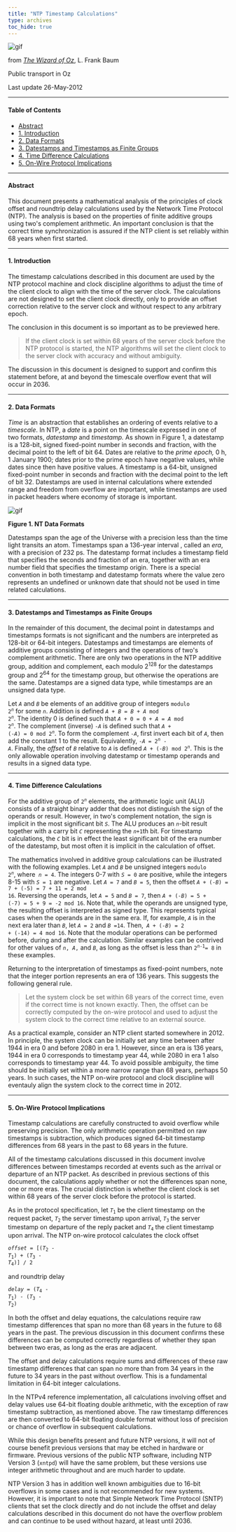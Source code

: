 ```yaml
---
title: "NTP Timestamp Calculations"
type: archives
toc_hide: true
---
```


![gif](/documentation/pic/wingdorothy.gif)

from [_The Wizard of Oz_](/reflib/pictures/), L. Frank Baum

Public transport in Oz

Last update 26-May-2012

* * *

#### Table of Contents

*  [Abstract](/reflib/time/#abstract)
*  [1. Introduction](/reflib/time/#1-introduction)
*  [2. Data Formats](/reflib/time/#2-data-formats)
*  [3. Datestamps and Timestamps as Finite Groups](/reflib/time/#3-datestamps-and-timestamps-as-finite-groups)
*  [4. Time Difference Calculations](/reflib/time/#4-time-difference-calculations)
*  [5. On-Wire Protocol Implications](/reflib/time/#5-on-wire-protocol-implications)

* * *

#### Abstract

This document presents a mathematical analysis of the principles of clock offset and roundtrip delay calculations used by the Network Time Protocol (NTP). The analysis is based on the properties of finite additive groups using two's complement arithmetic. An important conclusion is that the correct time synchronization is assured if the NTP client is set reliably within 68 years when first started.

* * *

#### 1. Introduction

The timestamp calculations described in this document are used by the NTP protocol machine and clock discipline algorithms to adjust the time of the client clock to align with the time of the server clock. The calculations are not designed to set the client clock directly, only to provide an offset correction relative to the server clock and without respect to any arbitrary epoch.

The conclusion in this document is so important as to be previewed here.

> If the client clock is set within 68 years of the server clock before the NTP protocol is started, the NTP algorithms will set the client clock to the server clock with accuracy and without ambiguity.

The discussion in this document is designed to support and confirm this statement before, at and beyond the timescale overflow event that will occur in 2036.

* * *

#### 2. Data Formats

_Time_ is an abstraction that establishes an ordering of events relative to a _timescale_. In NTP, a _date_ is a point on the timescale expressed in one of two formats, _datestamp_ and _timestamp._ As shown in Figure 1, a datestamp is a 128-bit, signed fixed-point number in seconds and fraction, with the decimal point to the left of bit 64. Dates are relative to the _prime epoch,_ 0 h, 1 January 1900; dates prior to the prime epoch have negative values, while dates since then have positive values. A timestamp is a 64-bit, unsigned fixed-point number in seconds and fraction with the decimal point to the left of bit 32. Datestamps are used in internal calculations where extended range and freedom from overflow are important, while timestamps are used in packet headers where economy of storage is important.

![gif](/documentation/pic/time1.gif)

**Figure 1. NT Data Formats**

Datestamps span the age of the Universe with a precision less than the time light transits an atom. Timestamps span a 136-year interval , called an _era_, with a precision of 232 ps. The datestamp format includes a timestamp field that specifies the seconds and fraction of an era, together with an era number field that specifies the timestamp origin. There is a special convention in both timestamp and datestamp formats where the value zero represents an undefined or unknown date that should not be used in time related calculations.

* * *

#### 3. Datestamps and Timestamps as Finite Groups

In the remainder of this document, the decimal point in datestamps and timestamps formats is not significant and the numbers are interpreted as 128-bit or 64-bit integers. Datestamps and timestamps are elements of additive groups consisting of integers and the operations of two's complement arithmetic. There are only two operations in the NTP additive group, addition and complement, each modulo 2<sup>128</sup> for the datestamps group and 2<sup>64</sup> for the timestamp group, but otherwise the operations are the same. Datestamps are a signed data type, while timestamps are an unsigned data type.

Let <code>_A_</code> and <code>_B_</code> be elements of an additive group of integers <code>modulo 2<sup>_n</sup>_</code> for some <code>_n_</code>. Addition is defined <code>_A_ + _B_ = _B_ + _A_ mod 2<sup>_n</sup>_</code>. The identity 0 is defined such that <code>_A_ + 0 = 0 + _A_ = _A_ mod 2<sup>_n</sup>_</code>. The complement (inverse) <code>-_A_</code> is defined such that <code>_A_ + (-_A_) = 0 mod 2<sup>_n</sup>_</code>. To form the complement <code>-_A_</code>, first invert each bit of <code>_A_</code>, then add the constant 1 to the result. Equivalently, <code>-_A_ = 2<sup>_n</sup>_ - _A_</code>. Finally, the _offset_ of <code>_B_</code> relative to <code>_A_</code> is defined <code>_A_ + (-_B_) mod 2<sup>_n</sup>_</code>. This is the only allowable operation involving datestamp or timestamp operands and results in a signed data type.

* * *

#### 4. Time Difference Calculations

For the additive group of <code>2<sup>_n</sup>_</code> elements, the arithmetic logic unit (ALU) consists of a straight binary adder that does not distinguish the sign of the operands or result. However, in two's complement notation, the sign is implicit in the most significant bit <code>_S_</code>. The ALU produces an <code>_n_</code>-bit result together with a carry bit <code>_C_</code> representing the <code>_n_+1</code>th bit. For timestamp calculations, the <code>_C_</code> bit is in effect the least significant bit of the era number of the datestamp, but most often it is implicit in the calculation of offset.

The mathematics involved in additive group calculations can be illustrated with the following examples. Let <code>_A_</code> and <code>_B_</code> be unsigned integers <code>modulo 2<sup>_n</sup>_</code>, where<code> _n_ = 4</code>. The integers 0-7 with <code>_S_ = 0</code> are positive, while the integers 8-15 with <code>_S_ = 1</code> are negative. Let <code>_A_ = 7</code> and <code>_B_ = 5</code>, then the offset <code>_A_ + (-_B_) = 7 + (-5) = 7 + 11 = 2 mod 16</code>. Reversing the operands, let <code>_A_ = 5</code> and <code>_B_ = 7</code>, then <code>_A_ + (-_B_) = 5 + (-7) = 5 + 9 = -2 mod 16</code>. Note that, while the operands are unsigned type, the resulting offset is interpreted as signed type. This represents typical cases when the operands are in the same era. If, for example, <code>_A_</code> is in the next era later than <code>_B_</code>, let <code>_A_ = 2</code> and <code>_B_ =14</code>. Then,<code> _A_ + (-_B_) = 2 + (-14) = 4 mod 16</code>. Note that the modular operations can be performed before, during and after the calculation. Similar examples can be contrived for other values of <code>_n_, _A_,</code> and <code>_B_</code>, as long as the offset is less than <code>2<sup>_n</sup>_<sup>-1</sup>= 8</code> in these examples.

Returning to the interpretation of timestamps as fixed-point numbers, note that the integer portion represents an era of 136 years. This suggests the following general rule.

> Let the system clock be set within 68 years of the correct time, even if the correct time is not known exactly. Then, the offset can be correctly computed by the on-wire protocol and used to adjust the system clock to the correct time relative to an external source.

As a practical example, consider an NTP client started somewhere in 2012. In principle, the system clock can be initially set any time between after 1944 in era 0 and before 2080 in era 1. However, since an era is 136 years, 1944 in era 0 corresponds to timestamp year 44, while 2080 in era 1 also corresponds to timestamp year 44. To avoid possible ambiguity, the time should be initially set within a more narrow range than 68 years, perhaps 50 years. In such cases, the NTP on-wire protocol and clock discipline will eventauly align the system clock to the correct time in 2012.

* * *

#### 5. On-Wire Protocol Implications

Timestamp calculations are carefully constructed to avoid overflow while preserving precision. The only arithmetic operation permitted on raw timestamps is subtraction, which produces signed 64-bit timestamp differences from 68 years in the past to 68 years in the future.

All of the timestamp calculations discussed in this document involve differences between timestamps recorded at events such as the arrival or departure of an NTP packet. As described in previous sections of this document, the calculations apply whether or not the differences span none, one or more eras. The crucial distinction is whether the client clock is set within 68 years of the server clock before the protocol is started.

As in the protocol specification, let <code>_T_<sub>1</sub></code> be the client timestamp on the request packet, <code>_T_<sub>2</sub></code> the server timestamp upon arrival, <code>_T_<sub>3</sub></code> the server timestamp on departure of the reply packet and <code>_T_<sub>4</sub></code> the client timestamp upon arrival. The NTP on-wire protocol calculates the clock offset

<code>_offset_ = [(_T_<sub>2</sub> - _T_<sub>1</sub>) + (_T_<sub>3</sub> - _T_<sub>4</sub>)] / 2</code>

and roundtrip delay

<code>_delay_ = (_T_<sub>4</sub> - _T_<sub>1</sub>) - (_T_<sub>3</sub> - _T_<sub>2</sub>)</code>

In both the offset and delay equations, the calculations require raw timestamp differences that span no more than 68 years in the future to 68 years in the past. The previous discussion in this document confirms these differences can be computed correctly regardless of whether they span between two eras, as long as the eras are adjacent.

The offset and delay calculations require sums and differences of these raw timestamp differences that can span no more than from 34 years in the future to 34 years in the past without overflow. This is a fundamental limitation in 64-bit integer calculations.

In the NTPv4 reference implementation, all calculations involving offset and delay values use 64-bit floating double arithmetic, with the exception of raw timestamp subtraction, as mentioned above. The raw timestamp differences are then converted to 64-bit floating double format without loss of precision or chance of overflow in subsequent calculations.

While this design benefits present and future NTP versions, it will not of course benefit previous versions that may be etched in hardware or firmware. Previous versions of the public NTP software, including NTP Version 3 (`xntpd`) will have the same problem, but these versions use integer arithmetic throughout and are much harder to update.

NTP Version 3 has in addition well known ambiguities due to 16-bit overflows in some cases and is not recommended for new systems. However, it is important to note that Simple Network Time Protocol (SNTP) clients that set the clock directly and do not include the offset and delay calculations described in this document do not have the overflow problem and can continue to be used without hazard, at least until 2036.